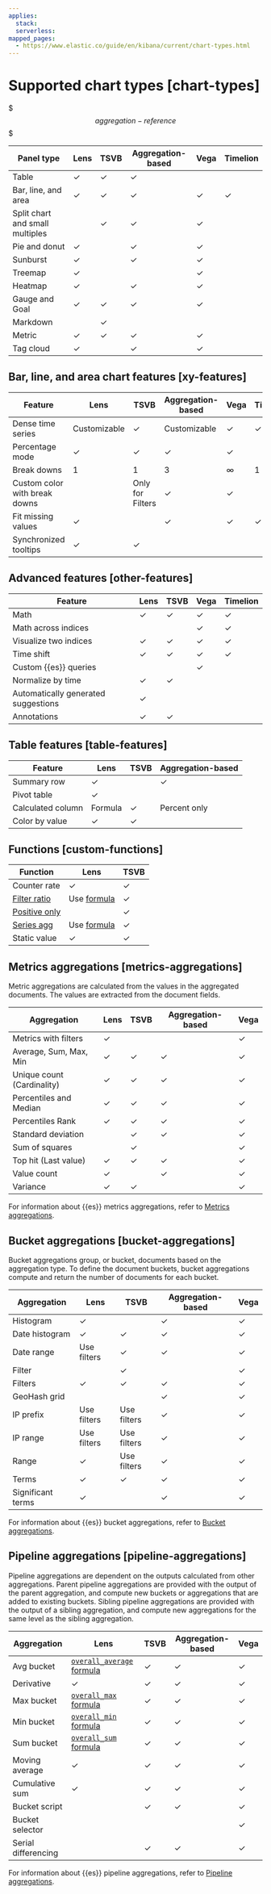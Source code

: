 ```yaml
---
applies:
  stack:
  serverless:
mapped_pages:
  - https://www.elastic.co/guide/en/kibana/current/chart-types.html
---
```


# Supported chart types [chart-types]

$$$aggregation-reference$$$

| Panel type | **Lens** | **TSVB** | **Aggregation-based** | **Vega** | **Timelion** |
| --- | --- | --- | --- | --- | --- |
| Table | &check; | &check; | &check; |  |  |
| Bar, line, and area | &check; | &check; | &check; | &check; | &check; |
| Split chart and small multiples |  | &check; | &check; | &check; |  |
| Pie and donut | &check; |  | &check; | &check; |  |
| Sunburst | &check; |  | &check; | &check; |  |
| Treemap | &check; |  |  | &check; |  |
| Heatmap | &check; |  | &check; | &check; |  |
| Gauge and Goal | &check; | &check; | &check; | &check; |  |
| Markdown |  | &check; |  |  |  |
| Metric | &check; | &check; | &check; | &check; |  |
| Tag cloud | &check; |  | &check; | &check; |  |


## Bar, line, and area chart features [xy-features] 

| Feature | **Lens** | **TSVB** | **Aggregation-based** | **Vega** | **Timelion** |
| --- | --- | --- | --- | --- | --- |
| Dense time series | Customizable | &check; | Customizable | &check; | &check; |
| Percentage mode | &check; | &check; | &check; | &check; |  |
| Break downs | 1 | 1 | 3 | ∞ | 1 |
| Custom color with break downs |  | Only for Filters | &check; | &check; |  |
| Fit missing values | &check; |  | &check; | &check; | &check; |
| Synchronized tooltips | &check; | &check; |  |  |  |


## Advanced features [other-features] 

| Feature | **Lens** | **TSVB** | **Vega** | **Timelion** |
| --- | --- | --- | --- | --- |
| Math | &check; | &check; | &check; | &check; |
| Math across indices |  |  | &check; | &check; |
| Visualize two indices | &check; | &check; | &check; | &check; |
| Time shift | &check; | &check; | &check; | &check; |
| Custom {{es}} queries |  |  | &check; |  |
| Normalize by time | &check; | &check; |  |  |
| Automatically generated suggestions | &check; |  |  |  |
| Annotations | &check; | &check; |  |  |


## Table features [table-features] 

| Feature | **Lens** | **TSVB** | **Aggregation-based** |
| --- | --- | --- | --- |
| Summary row | &check; |  | &check; |
| Pivot table | &check; |  |  |
| Calculated column | Formula | &check; | Percent only |
| Color by value | &check; | &check; |  |


## Functions [custom-functions] 

| Function | **Lens** | **TSVB** |
| --- | --- | --- |
| Counter rate | &check; | &check; |
| [Filter ratio](legacy-editors/tsvb.md#tsvb-function-reference) | Use [formula](lens.md#lens-formulas) | &check; |
| [Positive only](legacy-editors/tsvb.md#tsvb-function-reference) |  | &check; |
| [Series agg](legacy-editors/tsvb.md#tsvb-function-reference) | Use [formula](lens.md#lens-formulas) | &check; |
| Static value | &check; | &check; |


## Metrics aggregations [metrics-aggregations] 

Metric aggregations are calculated from the values in the aggregated documents. The values are extracted from the document fields.

| Aggregation | **Lens** | **TSVB** | **Aggregation-based** | **Vega** |
| --- | --- | --- | --- | --- |
| Metrics with filters | &check; |  |  | &check; |
| Average, Sum, Max, Min | &check; | &check; | &check; | &check; |
| Unique count (Cardinality) | &check; | &check; | &check; | &check; |
| Percentiles and Median | &check; | &check; | &check; | &check; |
| Percentiles Rank | &check; | &check; | &check; | &check; |
| Standard deviation |  | &check; | &check; | &check; |
| Sum of squares |  | &check; |  | &check; |
| Top hit (Last value) | &check; | &check; | &check; | &check; |
| Value count | &check; |  | &check; | &check; |
| Variance | &check; | &check; |  | &check; |

For information about {{es}} metrics aggregations, refer to [Metrics aggregations](asciidocalypse://docs/elasticsearch/docs/reference/data-analysis/aggregations/metrics.md).


## Bucket aggregations [bucket-aggregations] 

Bucket aggregations group, or bucket, documents based on the aggregation type. To define the document buckets, bucket aggregations compute and return the number of documents for each bucket.

| Aggregation | **Lens** | **TSVB** | **Aggregation-based** | **Vega** |
| --- | --- | --- | --- | --- |
| Histogram | &check; |  | &check; | &check; |
| Date histogram | &check; | &check; | &check; | &check; |
| Date range | Use filters | &check; | &check; | &check; |
| Filter |  | &check; |  | &check; |
| Filters | &check; | &check; | &check; | &check; |
| GeoHash grid |  |  | &check; | &check; |
| IP prefix | Use filters | Use filters | &check; | &check; |
| IP range | Use filters | Use filters | &check; | &check; |
| Range | &check; | Use filters | &check; | &check; |
| Terms | &check; | &check; | &check; | &check; |
| Significant terms | &check; |  | &check; | &check; |

For information about {{es}} bucket aggregations, refer to [Bucket aggregations](asciidocalypse://docs/elasticsearch/docs/reference/data-analysis/aggregations/bucket.md).


## Pipeline aggregations [pipeline-aggregations] 

Pipeline aggregations are dependent on the outputs calculated from other aggregations. Parent pipeline aggregations are provided with the output of the parent aggregation, and compute new buckets or aggregations that are added to existing buckets. Sibling pipeline aggregations are provided with the output of a sibling aggregation, and compute new aggregations for the same level as the sibling aggregation.

| Aggregation | **Lens** | **TSVB** | **Aggregation-based** | **Vega** |
| --- | --- | --- | --- | --- |
| Avg bucket | [`overall_average` formula](lens.md#lens-formulas) | &check; | &check; | &check; |
| Derivative | &check; | &check; | &check; | &check; |
| Max bucket | [`overall_max` formula](lens.md#lens-formulas) | &check; | &check; | &check; |
| Min bucket | [`overall_min` formula](lens.md#lens-formulas) | &check; | &check; | &check; |
| Sum bucket | [`overall_sum` formula](lens.md#lens-formulas) | &check; | &check; | &check; |
| Moving average | &check; | &check; | &check; | &check; |
| Cumulative sum | &check; | &check; | &check; | &check; |
| Bucket script |  | &check; | &check; | &check; |
| Bucket selector |  |  |  | &check; |
| Serial differencing |  | &check; | &check; | &check; |

For information about {{es}} pipeline aggregations, refer to [Pipeline aggregations](asciidocalypse://docs/elasticsearch/docs/reference/data-analysis/aggregations/pipeline.md).

